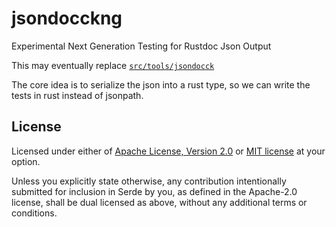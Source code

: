 # jsondocckng

Experimental Next Generation Testing for Rustdoc Json Output

This may eventually replace [`src/tools/jsondocck`](https://github.com/rust-lang/rust/tree/master/src/tools/jsondocck)

The core idea is to serialize the json into a rust type, so we can write the tests
in rust instead of jsonpath.


## License

Licensed under either of <a href="LICENSE-APACHE">Apache License, Version
2.0</a> or <a href="LICENSE-MIT">MIT license</a> at your option.

Unless you explicitly state otherwise, any contribution intentionally submitted
for inclusion in Serde by you, as defined in the Apache-2.0 license, shall be
dual licensed as above, without any additional terms or conditions.
